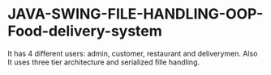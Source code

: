 # JAVA-SWING-FILE-HANDLING-OOP-Food-delivery-system
It has 4 different users: admin, customer, restaurant and deliverymen. Also It uses three tier architecture and serialized fille handling. 
